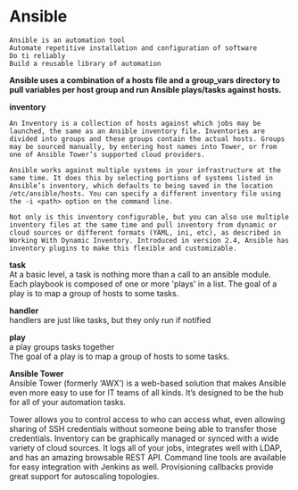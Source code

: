 
# Ansible     

```
Ansible is an automation tool
Automate repetitive installation and configuration of software
Do ti reliably
Build a reusable library of automation
```

**Ansible uses a combination of a hosts file and a group_vars directory to pull variables per host group and run Ansible plays/tasks against hosts.**

**inventory**  
```
An Inventory is a collection of hosts against which jobs may be launched, the same as an Ansible inventory file. Inventories are divided into groups and these groups contain the actual hosts. Groups may be sourced manually, by entering host names into Tower, or from one of Ansible Tower’s supported cloud providers.

Ansible works against multiple systems in your infrastructure at the same time. It does this by selecting portions of systems listed in Ansible’s inventory, which defaults to being saved in the location /etc/ansible/hosts. You can specify a different inventory file using the -i <path> option on the command line.  

Not only is this inventory configurable, but you can also use multiple inventory files at the same time and pull inventory from dynamic or cloud sources or different formats (YAML, ini, etc), as described in Working With Dynamic Inventory. Introduced in version 2.4, Ansible has inventory plugins to make this flexible and customizable.
```

**task**   
At a basic level, a task is nothing more than a call to an ansible module.    
Each playbook is composed of one or more 'plays' in a list. The goal of a play is to map a group of hosts to some tasks. 

**handler**    
handlers are just like tasks, but they only run if notified    

**play**   
a play groups tasks together      
The goal of a play is to map a group of hosts to some tasks.    

**Ansible Tower**       
Ansible Tower (formerly ‘AWX’) is a web-based solution that makes Ansible even more easy to use for IT teams of all kinds. It’s designed to be the hub for all of your automation tasks.

Tower allows you to control access to who can access what, even allowing sharing of SSH credentials without someone being able to transfer those credentials. Inventory can be graphically managed or synced with a wide variety of cloud sources. It logs all of your jobs, integrates well with LDAP, and has an amazing browsable REST API. Command line tools are available for easy integration with Jenkins as well. Provisioning callbacks provide great support for autoscaling topologies.

